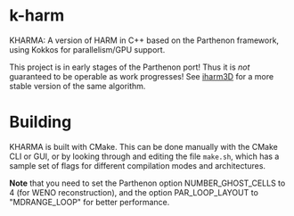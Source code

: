 # k-harm
KHARMA: A version of HARM in C++ based on the Parthenon framework, using Kokkos for
parallelism/GPU support.

This project is in early stages of the Parthenon port!
Thus it is *not* guaranteed to be operable as work progresses!  See
[iharm3D](https://github.com/AFD-Illinois/iharm3d) for a more stable version
of the same algorithm.

# Building
KHARMA is built with CMake.  This can be done manually with the CMake CLI or GUI,
or by looking through and editing the file `make.sh`, which has a sample set of
flags for different compilation modes and architectures.

**Note** that you need to set the Parthenon option NUMBER_GHOST_CELLS to 4 (for WENO reconstruction),
and the option PAR_LOOP_LAYOUT to "MDRANGE_LOOP" for better performance.